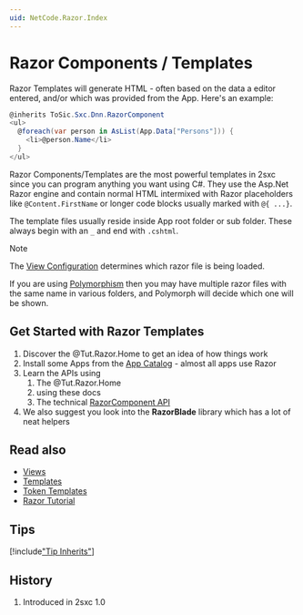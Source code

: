 ```yaml
---
uid: NetCode.Razor.Index
---
```


# Razor Components / Templates

Razor Templates will generate HTML - often based on the data a editor entered, and/or which was provided from the App. Here's an example:

```cs
@inherits ToSic.Sxc.Dnn.RazorComponent
<ul>
  @foreach(var person in AsList(App.Data["Persons"])) {
    <li>@person.Name</li>
  }
</ul>
```

Razor Components/Templates are the most powerful templates in 2sxc since you can program anything you want using C#.
They use the Asp.Net Razor engine and contain normal HTML intermixed with Razor placeholders like `@Content.FirstName` or longer code blocks usually marked with `@{ ...}`.


The template files usually reside inside App root folder or sub folder. These always begin with an `_` and end with `.cshtml`. 

> [!NOTE]
> The [View Configuration](xref:Specs.Cms.Views) determines which razor file is being loaded. 
>
> If you are using [Polymorphism](xref:Specs.Cms.Polymorphism) then you may have multiple razor files with the same name in various folders, and Polymorph will decide which one will be shown.

## Get Started with Razor Templates

1. Discover the @Tut.Razor.Home to get an idea of how things work
1. Install some Apps from the [App Catalog](xref:AppsCatalog) - almost all apps use Razor
1. Learn the APIs using 
    1. The @Tut.Razor.Home 
    1. using these docs
    1. The technical [RazorComponent API](xref:ToSic.Sxc.Dnn.RazorComponent)
1. We also suggest you look into the **RazorBlade** library which has a lot of neat helpers


## Read also

* [Views](xref:Specs.Cms.Views)
* [Templates](xref:Specs.Cms.Templates)
* [Token Templates](xref:Specs.Cms.Templates.Token)
* [Razor Tutorial](https://2sxc.org/dnn-tutorials/en/razor)



## Tips

[!include["Tip Inherits"](_include-tip-inherits.md)]



## History

1. Introduced in 2sxc 1.0

